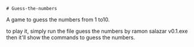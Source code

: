     # Guess-the-numbers
A game to guess the numbers from 1 to10.

to play it, simply run the file guess the numbers by ramon salazar v0.1.exe then it'll show the commands to guess the numbers.
